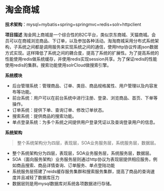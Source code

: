 # 淘金商城
**技术架构**：mysql+mybatis+spring+springmvc+redis+solr+httpclient

**项目描述**
淘金网上商城是一个综合性的B2C平台，类似京东商城、天猫商城。会员可以在商城浏览商品、下订单，以及参加各种活动。淘淘商城采用分布式系统架构，子系统之间都是调用服务来实现系统之间的通信，使用http协议传递json数据方式实现。这样降低了系统之间的耦合度，提高了系统的扩展性。为了提高系统的性能使用redis做系统缓存，并使用redis实现session共享。为了保证redis的性能使用redis的集群。搜索功能使用solrCloud做搜索引擎。

**系统模块**
+ 后台管理系统：管理商品、订单、类目、商品规格属性、用户管理以及内容发布等功能。
+ 前台系统：用户可以在前台系统中进行注册、登录、浏览商品、首页、下单等操作。
+ 订单系统：提供下单、查询订单、修改订单状态。
+ 搜索系统：提供商品的搜索功能。
+ 单点登录系统：为多个系统之间提供用户登录凭证以及查询登录用户的信息。

**系统架构**
> 整个系统架构分为四层，表现层，SOA业务服务层，系统服务层，数据层。
+ 整个系统架构分为四层，表现层，SOA业务服务层，系统服务层，数据层。
+ 	SOA（面向服务架构）业务服务层则通过http协议为表现层提供相应服务，例如商品搜索、商品详情查询、订单服务、单点登陆功能
+ 系统服务层搭建了reids缓存服务集群和搜索服务集群，提高了商品的查询速度并且减轻了数据库压力
+ 数据层则是用mysql数据库对系统各项数据进行存储。
